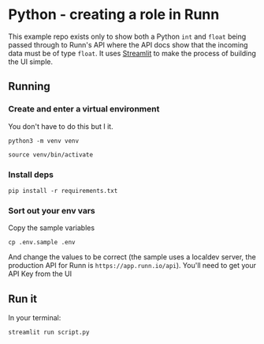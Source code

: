 # Python - creating a role in Runn

This example repo exists only to show both a Python `int` and `float` being passed
through to Runn's API where the API docs show that the incoming data must be of type
`float`. It uses [Streamlit](https://streamlit.io/) to make the process of building
the UI simple. 

## Running

### Create and enter a virtual environment 

You don't have to do this but I  it.

```
python3 -m venv venv

source venv/bin/activate
```

### Install deps

```
pip install -r requirements.txt
```

### Sort out your env vars

Copy the sample variables

```
cp .env.sample .env
```

And change the values to be correct (the sample uses a localdev server, the production
API for Runn is `https://app.runn.io/api`). You'll need to get your API Key from the
UI

## Run it

In your terminal:

```
streamlit run script.py
``````

